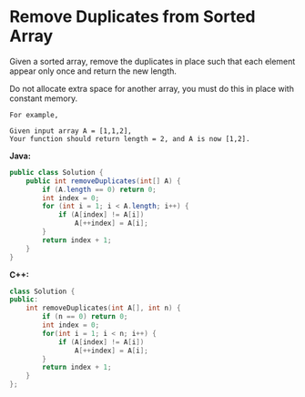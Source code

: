 # Remove Duplicates from Sorted Array

Given a sorted array, remove the duplicates in place such that each element appear only once and return the new length.

Do not allocate extra space for another array, you must do this in place with constant memory.

    For example,

    Given input array A = [1,1,2],
    Your function should return length = 2, and A is now [1,2].

**Java:**
```java
public class Solution {
    public int removeDuplicates(int[] A) {
        if (A.length == 0) return 0;
        int index = 0;
        for (int i = 1; i < A.length; i++) {
            if (A[index] != A[i])
                A[++index] = A[i];
        }
        return index + 1;
    }
}
```

**C++:**
```c++
class Solution {
public:
    int removeDuplicates(int A[], int n) {
        if (n == 0) return 0;
        int index = 0;
        for(int i = 1; i < n; i++) {
            if (A[index] != A[i])
                A[++index] = A[i];
        }
        return index + 1;
    }
};
```
